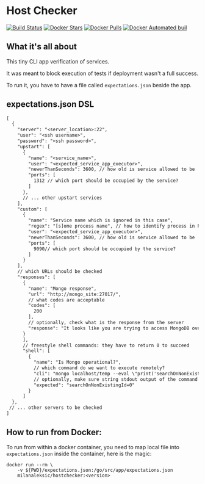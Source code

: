# Host Checker

[![Build Status](https://semaphoreci.com/api/v1/milanaleksic/hostchecker/branches/master/badge.svg)](https://semaphoreci.com/milanaleksic/hostchecker)
[![Docker Stars](https://img.shields.io/docker/stars/milanaleksic/hostchecker.svg?maxAge=2592000)]()
[![Docker Pulls](https://img.shields.io/docker/pulls/milanaleksic/hostchecker.svg?maxAge=2592000)]()
[![Docker Automated buil](https://img.shields.io/docker/automated/milanaleksic/hostchecker.svg?maxAge=2592000)]()

## What it's all about
 
This tiny CLI app verification of services. 

It was meant to block execution of tests if deployment wasn't a full success.
 
To run it, you have to have a file called `expectations.json` beside the app.

## expectations.json DSL

```txt
[
  {
    "server": "<server_location>:22",
    "user": "<ssh username>",
    "password": "<ssh password>",
    "upstart": [
      {
        "name": "<service_name>",
        "user": "<expected_service_app_executor>",
        "newerThanSeconds": 3600, // how old is service allowed to be 
        "ports": [
          1312 // which port should be occupied by the service?
        ]
      },
      // ... other upstart services
    ],
    "custom": [
      {
        "name": "Service name which is ignored in this case",
        "regex": "[s]ome process name", // how to identify process in PS listing
        "user": "<expected_service_app_executor>",
        "newerThanSeconds": 3600, // how old is service allowed to be 
        "ports": [
          9090// which port should be occupied by the service?
        ]
      }
    ],
    // which URLs should be checked
    "responses": [
      {
        "name": "Mongo response",
        "url": "http://mongo_site:27017/",
        // what codes are acceptable
        "codes": [
          200
        ],
        // optionally, check what is the response from the server
        "response": "It looks like you are trying to access MongoDB over HTTP on the native driver port.\n"
      }
      ],
      // freestyle shell commands: they have to return 0 to succeed
      "shell": [
        {
          "name": "Is Mongo operational?",
          // which command do we want to execute remotely?
          "cli": "mongo localhost/temp --eval \"print('searchOnNonExistingId='+db.mycollection.find({'_id':-1}).length())\" | grep searchOnNonExistingId",
          // optionally, make sure string stdout output of the command is identical to sth we expect
          "expected": "searchOnNonExistingId=0"
        }
      ]
  },
 // ... other servers to be checked
]
```

## How to run from Docker:

To run from within a docker container, you need to map local file into `expectations.json` inside the container, here is the magic:

    docker run --rm \
        -v ${PWD}/expectations.json:/go/src/app/expectations.json 
        milanaleksic/hostchecker:<version>
